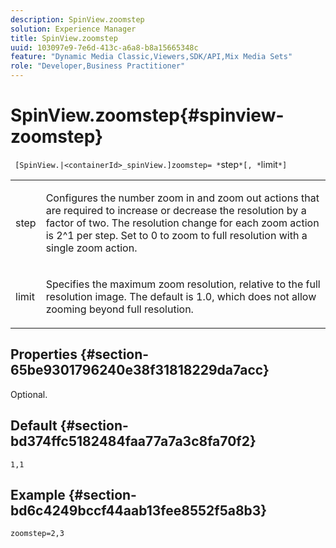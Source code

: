 ```yaml
---
description: SpinView.zoomstep
solution: Experience Manager
title: SpinView.zoomstep
uuid: 103097e9-7e6d-413c-a6a8-b8a15665348c
feature: "Dynamic Media Classic,Viewers,SDK/API,Mix Media Sets"
role: "Developer,Business Practitioner"
---
```


# SpinView.zoomstep{#spinview-zoomstep}

 ` [SpinView.|<containerId>_spinView.]zoomstep= *`step`*[, *`limit`*]`

<table id="table_2D7F971D503348B8A9559362A1D9B26D"> 
 <tbody> 
  <tr> 
   <td colname="col1"> <p> <span class="codeph"><span class="varname"> step</span></span> </p> </td> 
   <td colname="col2"> <p> Configures the number zoom in and zoom out actions that are required to increase or decrease the resolution by a factor of two. The resolution change for each zoom action is 2^1 per step. Set to <span class="codeph"> 0</span> to zoom to full resolution with a single zoom action. </p> </td> 
  </tr> 
  <tr> 
   <td colname="col1"> <p> <span class="codeph"><span class="varname"> limit</span></span> </p> </td> 
   <td colname="col2"> <p> Specifies the maximum zoom resolution, relative to the full resolution image. The default is <span class="codeph"> 1.0</span>, which does not allow zooming beyond full resolution. </p> </td> 
  </tr> 
 </tbody> 
</table>

## Properties {#section-65be9301796240e38f31818229da7acc}

Optional.

## Default {#section-bd374ffc5182484faa77a7a3c8fa70f2}

`1,1`

## Example {#section-bd6c4249bccf44aab13fee8552f5a8b3}

`zoomstep=2,3` 
